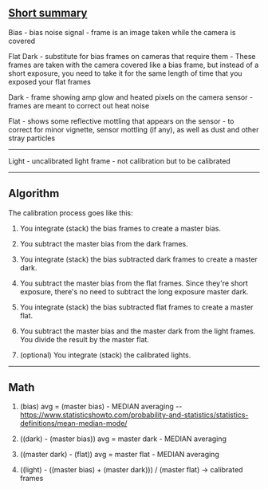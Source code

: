 ## [Short summary](https://www.macobservatory.com/blog/2021/4/20/what-are-astrophotography-calibration-frames-and-why-should-i-use-them)
Bias - bias noise signal - frame is an image taken while the camera is covered

Flat Dark - substitute for bias frames on cameras that require them - These frames are taken with the camera covered like a bias frame, but instead of a short exposure, you need to take it for the same length of time that you exposed your flat frames

Dark - frame showing amp glow and heated pixels on the camera sensor - frames are meant to correct out heat noise

Flat -  shows some reflective mottling that appears on the sensor - to correct for minor vignette, sensor mottling (if any), as well as dust and other stray particles

----

Light - uncalibrated light frame - not calibration but to be calibrated

-------
## Algorithm
The calibration process goes like this:

1. You integrate (stack) the bias frames to create a master bias.

1. You subtract the master bias from the dark frames.

1. You integrate (stack) the bias subtracted dark frames to create a master dark.

1. You subtract the master bias from the flat frames.  Since they're short exposure, there's no need to subtract the long exposure master dark.

1. You integrate (stack) the bias subtracted flat frames to create a master flat.

1. You subtract the master bias and the master dark from the light frames.  You divide the result by the master flat.

1. (optional) You integrate (stack) the calibrated lights.

----

## Math
1. (bias) avg = (master bias) - MEDIAN averaging --  https://www.statisticshowto.com/probability-and-statistics/statistics-definitions/mean-median-mode/

1. ((dark) - (master bias)) avg = master dark - MEDIAN averaging

1. ((master dark) - (flat)) avg = master flat - MEDIAN averaging

1. ((light) - ((master bias) + (master dark))) / (master flat) -> calibrated frames
